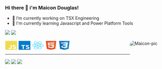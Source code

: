 ### Hi there 👋 i'm Maicon Douglas!



- 🔭 I’m currently working on TSX Engineering
- 🌱 I'm currently learning Javascript and Power Platform Tools

<div>
<img src="https://github-readme-stats.vercel.app/api?username=maiconviana2&count_private=true&show_icons=true&theme=omni" height="200"/>
  <img src="https://github-readme-stats.vercel.app/api/top-langs/?username=maiconviana2&theme=omni" height="200"/>
 
</div>



<div style="display: inline_block margin:50px 0px"><br>
  <img align="center" alt="Maicon-Js" height="30" width="40" src="https://raw.githubusercontent.com/devicons/devicon/master/icons/javascript/javascript-plain.svg">
  <img align="center" alt="Maicon-Ts" height="30" width="40" src="https://raw.githubusercontent.com/devicons/devicon/master/icons/typescript/typescript-plain.svg">
  <img align="center" alt="Maicon-React" height="30" width="40" src="https://raw.githubusercontent.com/devicons/devicon/master/icons/react/react-original.svg">
  <img align="center" alt="Maicon-HTML" height="30" width="40" src="https://raw.githubusercontent.com/devicons/devicon/master/icons/html5/html5-original.svg">
  <img align="center" alt="Maicon-CSS" height="30" width="40" src="https://raw.githubusercontent.com/devicons/devicon/master/icons/css3/css3-original.svg">
  <img align="right" alt="Maicon-pic" height="150" style="border-radius:10px;"  src="https://avatars.githubusercontent.com/u/43178353?v=4">
</div>
  <hr>
<div style="margin:1rem 0;"> 
  <a href="https://instagram.com/maiconviana04" target="_blank"><img src="https://img.shields.io/badge/-Instagram-%23E4405F?style=for-the-badge&logo=instagram&logoColor=white" target="_blank"></a>
  <a href = "mailto:maiconviana2@gmail.com"><img src="https://img.shields.io/badge/-Gmail-%23333?style=for-the-badge&logo=gmail&logoColor=white" target="_blank"></a>
  <a href="https://www.linkedin.com/in/maicon-viana-71083b179/" target="_blank"><img src="https://img.shields.io/badge/-LinkedIn-%230077B5?style=for-the-badge&logo=linkedin&logoColor=white" target="_blank"></a> 
  
</div>
